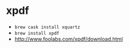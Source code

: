 # xpdf

* `brew cask install xquartz`
* `brew install xpdf`
* http://www.foolabs.com/xpdf/download.html

